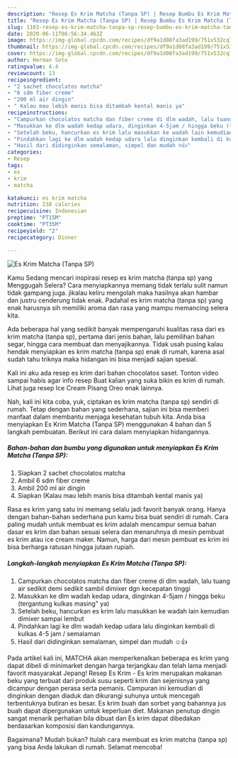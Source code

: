 ```yaml
---
description: "Resep Es Krim Matcha (Tanpa SP) | Resep Bumbu Es Krim Matcha (Tanpa SP) Yang Sedap"
title: "Resep Es Krim Matcha (Tanpa SP) | Resep Bumbu Es Krim Matcha (Tanpa SP) Yang Sedap"
slug: 1103-resep-es-krim-matcha-tanpa-sp-resep-bumbu-es-krim-matcha-tanpa-sp-yang-sedap
date: 2020-06-11T06:56:34.463Z
image: https://img-global.cpcdn.com/recipes/df9a1d08fa3ad199/751x532cq70/es-krim-matcha-tanpa-sp-foto-resep-utama.jpg
thumbnail: https://img-global.cpcdn.com/recipes/df9a1d08fa3ad199/751x532cq70/es-krim-matcha-tanpa-sp-foto-resep-utama.jpg
cover: https://img-global.cpcdn.com/recipes/df9a1d08fa3ad199/751x532cq70/es-krim-matcha-tanpa-sp-foto-resep-utama.jpg
author: Herman Soto
ratingvalue: 4.4
reviewcount: 13
recipeingredient:
- "2 sachet chocolatos matcha"
- "6 sdm fiber creme"
- "200 ml air dingin"
- " Kalau mau lebih manis bisa ditambah kental manis ya"
recipeinstructions:
- "Campurkan chocolatos matcha dan fiber creme di dlm wadah, lalu tuang air sedikit demi sedikit sambil dimixer dgn kecepatan tinggi"
- "Masukkan ke dlm wadah kedap udara, dinginkan 4-5jam / hingga beku (tergantung kulkas masing&#34; ya)"
- "Setelah beku, hancurkan es krim lalu masukkan ke wadah lain kemudian dimixer sampai lembut"
- "Pindahkan lagi ke dlm wadah kedap udara lalu dinginkan kembali di kulkas 4-5 jam / semalaman"
- "Hasil dari didinginkan semalaman, simpel dan mudah ☺️👍"
categories:
- Resep
tags:
- es
- krim
- matcha

katakunci: es krim matcha 
nutrition: 238 calories
recipecuisine: Indonesian
preptime: "PT15M"
cooktime: "PT35M"
recipeyield: "2"
recipecategory: Dinner

---
```



![Es Krim Matcha (Tanpa SP)](https://img-global.cpcdn.com/recipes/df9a1d08fa3ad199/751x532cq70/es-krim-matcha-tanpa-sp-foto-resep-utama.jpg)

Kamu Sedang mencari inspirasi resep es krim matcha (tanpa sp) yang Menggugah Selera? Cara menyiapkannya memang tidak terlalu sulit namun tidak gampang juga. jikalau keliru mengolah maka hasilnya akan hambar dan justru cenderung tidak enak. Padahal es krim matcha (tanpa sp) yang enak harusnya sih memiliki aroma dan rasa yang mampu memancing selera kita.

Ada beberapa hal yang sedikit banyak mempengaruhi kualitas rasa dari es krim matcha (tanpa sp), pertama dari jenis bahan, lalu pemilihan bahan segar, hingga cara membuat dan menyajikannya. Tidak usah pusing kalau hendak menyiapkan es krim matcha (tanpa sp) enak di rumah, karena asal sudah tahu triknya maka hidangan ini bisa menjadi sajian spesial.

Kali ini aku ada resep es krim dari bahan chocolatos saset. Tonton video sampai habis agar info resep Buat kalian yang suka bikin es krim di rumah. Lihat juga resep Ice Cream Pisang Oreo enak lainnya.


Nah, kali ini kita coba, yuk, ciptakan es krim matcha (tanpa sp) sendiri di rumah. Tetap dengan bahan yang sederhana, sajian ini bisa memberi manfaat dalam membantu menjaga kesehatan tubuh kita. Anda bisa menyiapkan Es Krim Matcha (Tanpa SP) menggunakan 4 bahan dan 5 langkah pembuatan. Berikut ini cara dalam menyiapkan hidangannya.

<!--inarticleads1-->

##### Bahan-bahan dan bumbu yang digunakan untuk menyiapkan Es Krim Matcha (Tanpa SP):

1. Siapkan 2 sachet chocolatos matcha
1. Ambil 6 sdm fiber creme
1. Ambil 200 ml air dingin
1. Siapkan  (Kalau mau lebih manis bisa ditambah kental manis ya)


Rasa es krim yang satu ini memang selalu jadi favorit banyak orang. Hanya dengan bahan-bahan sederhana pun kamu bisa buat sendiri di rumah. Cara paling mudah untuk membuat es krim adalah mencampur semua bahan dasar es krim dan bahan sesuai selera dan menaruhnya di mesin pembuat es krim atau ice cream maker. Namun, harga dari mesin pembuat es krim ini bisa berharga ratusan hingga jutaan rupiah. 

<!--inarticleads2-->

##### Langkah-langkah menyiapkan Es Krim Matcha (Tanpa SP):

1. Campurkan chocolatos matcha dan fiber creme di dlm wadah, lalu tuang air sedikit demi sedikit sambil dimixer dgn kecepatan tinggi
1. Masukkan ke dlm wadah kedap udara, dinginkan 4-5jam / hingga beku (tergantung kulkas masing&#34; ya)
1. Setelah beku, hancurkan es krim lalu masukkan ke wadah lain kemudian dimixer sampai lembut
1. Pindahkan lagi ke dlm wadah kedap udara lalu dinginkan kembali di kulkas 4-5 jam / semalaman
1. Hasil dari didinginkan semalaman, simpel dan mudah ☺️👍


Pada artikel kali ini, MATCHA akan memperkenalkan beberapa es krim yang dapat dibeli di minimarket dengan harga terjangkau dan telah lama menjadi favorit masyarakat Jepang! Resep Es Krim - Es krim merupakan makanan beku yang terbuat dari produk susu seperti krim dan sejenisnya yang dicampur dengan perasa serta pemanis. Campuran ini kemudian di dinginkan dengan diaduk dan dikurangi suhunya untuk mencegah terbentuknya butiran es besar. Es krim buah dan sorbet yang bahannya jus buah dapat dipergunakan untuk keperluan diet. Makanan penutup dingin sangat menarik perhatian bila dibuat dan Es krim dapat dibedakan berdasarkan komposisi dan kandungannya. 

Bagaimana? Mudah bukan? Itulah cara membuat es krim matcha (tanpa sp) yang bisa Anda lakukan di rumah. Selamat mencoba!
